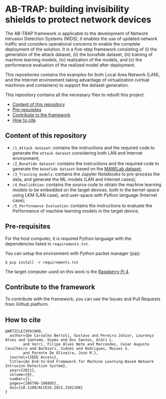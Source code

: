 # AB-TRAP: building invisibility shields to protect network devices
The AB-TRAP framework is applicable to the development of Network Intrusion Detection Systems (NIDS), it enables the use of updated network traffic and considers operational concerns to enable the complete deployment of the solution. It is a five-step framework consisting of (i) the generation of the attack dataset, (ii) the bonafide dataset, (iii) training of machine learning models, (iv) realization of the models, and (v) the performance evaluation of the realized model after deployment.

This repositories contains the examples for both Local Area Network (LAN), and the Internet environment taking advantage of virtualization (virtual machines and containers) to support the dataset generation.

This repository contains all the necessary files to rebuilt this project.

- [Content of this repository](#content-of-this-repository)
- [Pre-requisites](#pre-requisites)
- [Contribute to the framework](#contribute)
- [How to cite](#how-to-cite)

## Content of this repository
* `/1_Attack dataset`: contains the instructions and the required code to generate the `attack dataset` considering both LAN and Internet environment;
* `/2_Bonafide dataset`: contains the instructions and the required code to generate the `bonafide dataset` based on the [MAWILab dataset](http://www.fukuda-lab.org/mawilab/index.html);
* `/3_Training models`: contains the Jupyter Notebooks to pre-process the data, and generate the ML models (LAN and Internet cases);
* `/4_RealizAtion`: contains the source code to obtain the machine learning models to be embedded on the target devices, both in the kernel-space using LKM (LAN case), and user-space with Python language (Internet case);
* `/5_Performance Evaluation`: contains the instructions to evaluate the Performance of machine learning models in the target device;

## Pre-requisites
For the host computer, it is required Python language with the dependencies listed in `requirements.txt`.

You can setup the environment with Python packet manager (pip):

```
$ pip install -r requirements.txt
```

The target computer used on this work is the [Raspberry Pi 4](https://www.raspberrypi.org/products/raspberry-pi-4-model-b/).

## Contribute to the framework
To contribute with the framework, you can use the Issues and Pull Requests from Github platform.

## How to cite

```
@ARTICLE{9501960,  
  author={De Carvalho Bertoli, Gustavo and Pereira Júnior, Lourenço Alves and Saotome, Osamu and Dos Santos, Aldri L. 
        and Verri, Filipe Alves Neto and Marcondes, Cesar Augusto Cavalheiro and Barbieri, Sidnei and Rodrigues, Moises S. 
        and Parente De Oliveira, José M.},  
  journal={IEEE Access},   
  title={An End-to-End Framework for Machine Learning-Based Network Intrusion Detection System},   
  year={2021},  
  volume={9},  
  number={},  
  pages={106790-106805},  
  doi={10.1109/ACCESS.2021.3101188}
}
```
